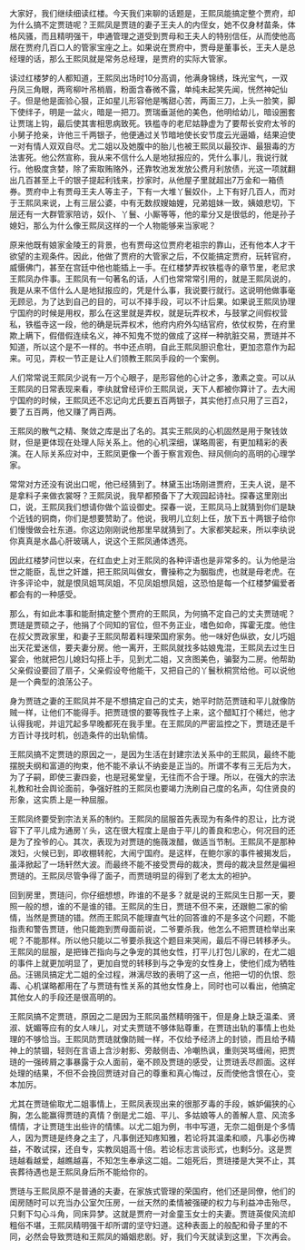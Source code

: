 
大家好，我们继续细读红楼。今天我们来聊的话题是，王熙凤能搞定整个贾府，却为什么搞不定贾琏呢？王熙凤是贾琏的妻子王夫人的内侄女，她不仅身材苗条，体格风骚，而且精明强干，申通管理之道受到贾母和王夫人的特别信任，从而使他高居在贾府几百口人的管家宝座之上。如果说在贾府中，贾母是董事长，王夫人是总经理的话，那么王熙凤就是常务总经理，是贾府的实际大管家。

读过红楼梦的人都知道，王熙凤出场时10分高调，他满身锦绣，珠光宝气，一双丹凤三角眼，两弯柳叶吊梢眉，粉面含春微不露，单纯未起笑先闻，恍然神妃仙子。但是他是面验心狠，正如星儿形容他是嘴甜心苦，两面三刀，上头一脸笑，脚下使绊子，明是一盆火，暗是一把刀。贾瑞垂涎他的美色，他明给幼儿，暗设圈套让贾瑞上钩，最后使其害相思病致死。铁槛寺的老尼姑静虚为了要帮长安府太爷的小舅子抢亲，许他三千两银子，他便通过关节暗地使长安节度云光逼婚，结果迫使一对有情人双双自尽。尤二姐以及她腹中的胎儿也被王熙凤以最狡诈、最狠毒的方法害死。他公然宣称，我从来不信什么人是地狱报应的，凭什么事儿，我说行就行。他极度贪婪，除了索取贿赂外，还靠牧池发发放公费月利放债，光这一项就翻出几百甚至上千的银子提起利钱来，抄家时，从他屋子里就超出7万金和一箱债券。贾府中上有贾母王夫人等主子，下有一大堆丫鬟奴仆，上下有好几百人，而对于王熙凤来说，上有三层公婆，中有无数叔嫂妯娌，兄弟姐妹一致，姨娘悲切，下层还有一大群管家陪访，奴仆、丫鬟、小厮等等，他的辈分又是很低的，他是孙子媳妇，那么为什么像王熙凤这样的一个人物能够来当家呢？

原来他既有娘家金陵王的背景，也有贾母这位贾府老祖宗的靠山，还有他本人才干欲望的主观条件。因此，他做了贾府的大管家之后，不仅能搞定贾府，玩转官府，威慑佛门，甚至在宫廷中他也能插上一手。在红楼梦弄权铁槛寺的章节里，老尼求王熙凤办件事。王熙凤有一句著名的话，人们也常常常引用的，就是王熙凤说的，我是从来不信什么人是地狱报应的，凭是什么事，我说要行就行。这说明他做事毫无顾忌，为了达到自己的目的，可以不择手段，可以不计后果。如果说王熙凤协理宁国府的时候是用权，那么在这里就是弄权，就是玩弄权术，与鼓掌之间假权营私，铁槛寺这一段，他的确是玩弄权术，他府内府外勾结官府，依仗权势，在府里欺上瞒下，假借假连续名义，神不知鬼不觉的做成了这样一种肮脏交易，贾琏并不知道，所以这个是不一样的。书中还点明，自此王熙凤胆识愈壮，更加恣意作为起来。可见，弄权一节正是让人们领教王熙凤手段的一个案例。

人们常常说王熙凤少说有一万个心眼子，是形容他的心计之多，激素之变。可以从王熙凤的日常表现来看，李纨就曾经评价王熙凤说，天下人都被你算计了。去大闹宁国府的时候，王熙凤还不忘记向尤氏要五百两银子，其实他打点只用了三百2，要了五百两，他又赚了两百两。

王熙凤的散气之精、聚敛之库是出了名的。其实王熙凤的心机固然是用于聚钱敛财，但是更体现在处理人际关系上。他的心机深细，谋略周密，有更加精彩的表演。在人际关系应对中，王熙凤更像一个善于察言观色、辩风侧向的高明的心理学家。

常常对方还没有说出口呢，他已经猜到了。林黛玉出场刚进贾府，王夫人说，是不是拿料子来做衣裳呀？王熙凤说，我早都预备下了大观园起诗社。探春这里刚出口，说，王熙凤我们想请你做个监设御史。探春一说，王熙凤马上就猜到你们是缺个近钱的铜商，你们是想要赞助了。他说，我明儿立刻上任，放下五十两银子给你们慢慢做会社东道。你这边刚刚说他那里早就猜到了。大家都笑起来，所以李纨说你真真是水晶心肝玻璃人，说这个王熙凤通体透亮。

因此红楼梦问世以来，在红血史上对王熙凤的各种评语也是非常多的。认为他是治世之能臣，乱世之奸雄，把王熙凤叫做女，曹操称之为胭脂虎，也就是母老虎。在许多评论中，就是恨凤姐骂凤姐，不见凤姐想凤姐，这恐怕是每一个红楼梦偏爱者都会有的一种感受。

那么，有如此本事和能耐搞定整个贾府的王熙凤，为何搞不定自己的丈夫贾琏呢？贾琏是贾硕之子，他捐了个同知的官位，但不务正业，嗜色如命，挥霍无度。他住在叔父贾政家里，和妻子王熙凤帮着料理荣国府家务。他一味好色纵欲，女儿巧姐出天花爱迷信，要夫妻分房。他一离开，王熙凤就找多姑娘鬼混，王熙凤去过生日宴会，他就把包儿媳妇勾搭上手，见到尤二姐，又贪图美色，骗娶为二房。他帮助父亲假设要回了扇子，父亲假设夸他能干，又把自己的丫鬟秋桐赏给他。可以说他是一个典型的浪荡公子。

身为贾琏之妻的王熙凤并不是不想搞定自己的丈夫，她平时防范贾琏和平儿就像防贼一样，让他们不能得手。把贾琏恨的要等我性子上来，这个醋缸打个稀烂，他才认得我呢，并诅咒起多早晚都死在我手里。在王熙凤的严密监控之下，贾琏还是千方百计寻找时机，创造条件的出轨偷情。

王熙凤搞不定贾琏的原因之一，是因为生活在封建宗法关系中的王熙凤，最终不能摆脱夫纲和富道的拘束，他不能不承认不纳妾是正当的。所谓不孝有三无后为大，为了子嗣，即使三妻四妾，也是冠冕堂皇，无往而不合于理。所以，在强大的宗法礼教和社会舆论面前，争强好胜的王熙凤也要竭力洗刷自己度的名声，勾住贤良的形象，这实质上是一种屈服。

王熙凤终要受到宗法关系的制约。王熙凤的屈服首先表现为有条件的忍让，比方说容下了平儿成为通房丫头，这在很大程度上是由于平儿的善良和忠心，何况目的还是为了拴爷的心。其次，表现为对贾琏的施薇泼醋，做适当节制。王熙凤不是那种泼妇，火候已到，即收棚转舵，大闹宁国府。是这样，在鲍尔家的事件被揭发后，虽泽掀起了一场轩然大波。而最终不能不接受贾母的裁决，贾母的裁决显然是偏袒贾琏的。王熙凤尽管争得了面子，而贾琏明显的得到了老太太的袒护。

回到房里，贾琏问，你仔细想想，昨谁的不是多？就是说的王熙凤生日那一天，要照一般的想，谁的不是谁的错。王熙凤的生日，贾琏不但不来，还跟鲍二家的偷情，当然是贾琏的错。然而王熙凤不能理直气壮的回答谁的不是多这个问题，不能指责和警告贾琏，他只能跑到贾母面前说，二爷要杀我，他怎么不把贾琏检举出来呢？不能那样。所以他只能以二爷要杀我这个题目来哭闹，最后不得已转移矛头。王熙凤的屈服，是把锋芒指向与之争宠的其他女性，打平儿打包儿家的，在尤二姐的事件上就更加明显了，更加自觉的转移到与之争宠的女性身上，使他们成为牺牲品。汪锡凤搞定尤二姐的全过程，淋漓尽致的表明了这一点，他把一切的仇恨、怨毒、心机谋略都用在了与贾琏有性关系的其他女性身上，同时也可以看出，他搞定其他女人的手段还是很高明的。

王熙凤搞不定贾琏，原因之二是因为王熙凤虽然精明强干，但是身上缺乏温柔、贤淑、妩媚等应有的女人味儿，对丈夫贾琏不够体贴尊重，在贾琏出轨的事情上也处理的不够恰当。王熙凤防贾琏就像防贼一样，不仅给予经济上的封锁，而且给予精神上的禁锢，轻则在言语上含沙射影、旁敲侧击、冷嘲热讽，重则哭骂缠闹，把贾琏的一强砖屑之事暴露于众人面前，毫不顾及贾琏的感受，让贾琏丢尽颜面。这样处理的结果，不但不会挽回贾琏对自己的尊重和真心悔过，反而使他含恨在心，变本加厉。

尤其在贾琏偷取尤二姐事情上，王熙凤表现出来的很那歹毒的手段，嫉妒偏狭的心胸，怎么能赢得贾琏的真情？倒是尤二姐、平儿、多姑娘等人的善解人意、风流多情情，才让贾琏生出些许的情愫。以尤二姐为例，书中写道，无奈二姐倒是个多情人，因为贾琏是终身之主了，凡事倒还知疼知雅，若论将其温柔和顺，凡事必伤裨益，不敢试探，还自专，实教凤姐高十倍。若论标志言谈形式，也剩5分。这是贾琏越看越爱，越瞧越喜，不知怎生奉承这二姐。二姐死后，贾琏搂是大哭不止，其丧葬待遇也是王熙凤身后所不能给你的。

贾琏与王熙凤原不是普通的夫妻，在家族式管理的荣国府，他们还是同僚，他们的闺房随时可以充当办公室欠压房，一丝天然的柔情被强硬的权力与利益冲击殆尽，只剩下勾心斗角，同床异梦。这就是贾府一对金童玉女士的夫妻。贾琏英俊风流却粗俗不堪，王熙凤精明强干却所谓的坚守妇道。这种表面上的般配和骨子里的不同，必然会导致贾琏和王熙凤的婚姻悲剧。好，我们今天就读到这里，下次再会。


